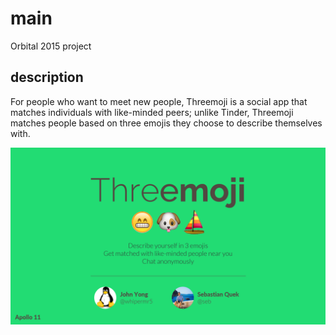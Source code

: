 # main
Orbital 2015 project

## description
For people who want to meet new people, Threemoji is a social app that matches individuals with like-minded peers; unlike Tinder, Threemoji matches people based on three emojis they choose to describe themselves with.

![Threemoji](155.tif)